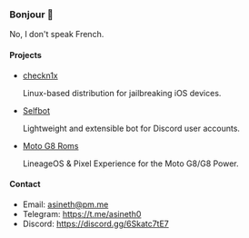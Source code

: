 ### Bonjour 👋

No, I don't speak French.

#### Projects

* [checkn1x](https://github.com/asineth0/checkn1x)

  Linux-based distribution for jailbreaking iOS devices.
  
* [Selfbot](https://github.com/asineth0/selfbot)

  Lightweight and extensible bot for Discord user accounts.
  
* [Moto G8 Roms](https://asineth.ml/post/android-rav/)

  LineageOS & Pixel Experience for the Moto G8/G8 Power.

#### Contact

* Email: asineth@pm.me
* Telegram: https://t.me/asineth0
* Discord: https://discord.gg/6Skatc7tE7
